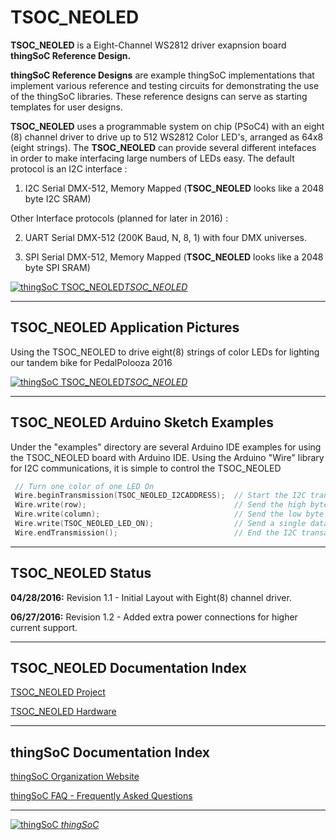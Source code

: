 # TSOC_NEOLED

**TSOC_NEOLED** is a Eight-Channel WS2812 driver exapnsion board **thingSoC Reference Design.** 

**thingSoC Reference Designs** are example thingSoC implementations that implement
various reference and testing circuits for demonstrating the use of the thingSoC libraries.
These reference designs can serve as starting templates for user designs.

**TSOC_NEOLED** uses a programmable system on chip (PSoC4) with an eight (8) channel driver
to drive up to 512 WS2812 Color LED's, arranged as 64x8 (eight strings).
The **TSOC_NEOLED** can provide several different intefaces in order to make
interfacing large numbers of LEDs easy. The default protocol is an I2C interface :

1) I2C Serial DMX-512, Memory Mapped (**TSOC_NEOLED** looks like a 2048 byte I2C SRAM)

Other Interface protocols (planned for later in 2016) :

2) UART Serial DMX-512 (200K Baud, N, 8, 1) with four DMX universes.

3) SPI Serial DMX-512, Memory Mapped (**TSOC_NEOLED** looks like a 2048 byte SPI SRAM)


[![thingSoC TSOC_NEOLED](https://raw.githubusercontent.com/thingSoC/TSOC_NEOLED/master/TSOC_NEOLED/images/TSOC_NEOLED_top.png?raw=true)*TSOC_NEOLED*](https://github.com/thingSoC/TSOC_NEOLED)

---------------------------------------

## TSOC_NEOLED Application Pictures

Using the TSOC_NEOLED to drive eight(8) strings of color LEDs for lighting our tandem bike for PedalPolooza 2016

[![thingSoC TSOC_NEOLED](https://raw.githubusercontent.com/thingSoC/TSOC_NEOLED/master/TSOC_NEOLED/images/light_the_ride2.png?raw=true)*TSOC_NEOLED*](https://github.com/thingSoC/TSOC_NEOLED)

---------------------------------------

## TSOC_NEOLED Arduino Sketch Examples

Under the "examples" directory are several Arduino IDE examples for using the TSOC_NEOLED board with Arduino IDE.
Using the Arduino "Wire" library for I2C communications, it is simple to control the TSOC_NEOLED

```c
 // Turn one color of one LED On
 Wire.beginTransmission(TSOC_NEOLED_I2CADDRESS);  // Start the I2C transaction
 Wire.write(row);                                 // Send the high byte of 16 bit memory address
 Wire.write(column);                              // Send the low byte of 16 bit memory address
 Wire.write(TSOC_NEOLED_LED_ON);                  // Send a single data byte  (we could send more...)
 Wire.endTransmission();                          // End the I2C transaction
```

---------------------------------------

## TSOC_NEOLED Status <a name="TSOC_NEOLED_status"/>

**04/28/2016:** 
Revision 1.1 - Initial Layout with Eight(8) channel driver.

**06/27/2016:**
Revision 1.2 - Added extra power connections for higher current support.


---------------------------------------

## TSOC_NEOLED Documentation Index <a name="TSOC_NEOLED_documentation_index"/>

[TSOC_NEOLED Project](http://thingsoc.github.io/projects/TSOC_NEOLED.html)

[TSOC_NEOLED Hardware](https://github.com/thingSoC/TSOC_NEOLED/tree/master/TSOC_NEOLED/hardware)


---------------------------------------

## thingSoC Documentation Index <a name="thingSoC_documentation_index"/>

[thingSoC Organization Website](http://thingSoC.github.io)

[thingSoC FAQ - Frequently Asked Questions](http://thingsoc.github.io/support/faq.html)

---------------------------------------

[![thingSoC](http://thingsoc.github.io/img/projects/thingSoC/thingSoC_thumb.png?raw=true) 
*thingSoC*](http://thingsoc.github.io)
